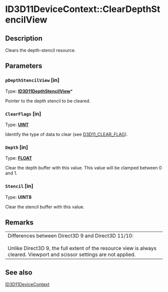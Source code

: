 # ID3D11DeviceContext::ClearDepthStencilView

## Description

Clears the depth-stencil resource.

## Parameters

### `pDepthStencilView` [in]

Type: **[ID3D11DepthStencilView](https://learn.microsoft.com/windows/desktop/api/d3d11/nn-d3d11-id3d11depthstencilview)***

Pointer to the depth stencil to be cleared.

### `ClearFlags` [in]

Type: **[UINT](https://learn.microsoft.com/windows/desktop/WinProg/windows-data-types)**

Identify the type of data to clear (see [D3D11_CLEAR_FLAG](https://learn.microsoft.com/windows/desktop/api/d3d11/ne-d3d11-d3d11_clear_flag)).

### `Depth` [in]

Type: **[FLOAT](https://learn.microsoft.com/windows/desktop/WinProg/windows-data-types)**

Clear the depth buffer with this value. This value will be clamped between 0 and 1.

### `Stencil` [in]

Type: **UINT8**

Clear the stencil buffer with this value.

## Remarks

|  |
| --- |
| Differences between Direct3D 9 and Direct3D 11/10:<br><br>Unlike Direct3D 9, the full extent of the resource view is always cleared. Viewport and scissor settings are not applied. |

## See also

[ID3D11DeviceContext](https://learn.microsoft.com/windows/desktop/api/d3d11/nn-d3d11-id3d11devicecontext)